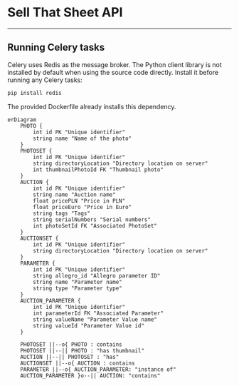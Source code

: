 # Sell That Sheet API

---

## Running Celery tasks

Celery uses Redis as the message broker. The Python client library is not
installed by default when using the source code directly. Install it before
running any Celery tasks:

```bash
pip install redis
```

The provided Dockerfile already installs this dependency.

```mermaid
erDiagram
    PHOTO {
        int id PK "Unique identifier"
        string name "Name of the photo"
    }
    PHOTOSET {
        int id PK "Unique identifier"
        string directoryLocation "Directory location on server"
        int thumbnailPhotoId FK "Thumbnail photo"
    }
    AUCTION {
        int id PK "Unique identifier"
        string name "Auction name"
        float pricePLN "Price in PLN"
        float priceEuro "Price in Euro"
        string tags "Tags"
        string serialNumbers "Serial numbers"
        int photoSetId FK "Associated PhotoSet"
    }
    AUCTIONSET {
        int id PK "Unique identifier"
        string directoryLocation "Directory location on server"
    }
    PARAMETER {
        int id PK "Unique identifier"
        string allegro_id "Allegro parameter ID"
        string name "Parameter name"
        string type "Parameter type"
    }
    AUCTION_PARAMETER {
        int id PK "Unique identifier"
        int parameterId FK "Associated Parameter"
        string valueName "Parameter Value name"
        string valueId "Parameter Value id"
    }
    
    PHOTOSET ||--o{ PHOTO : contains
    PHOTOSET ||--|| PHOTO : "has thumbnail"
    AUCTION ||--|| PHOTOSET : "has"
    AUCTIONSET ||--o{ AUCTION : contains
    PARAMETER ||--o{ AUCTION_PARAMETER: "instance of"
    AUCTION_PARAMETER }o--|| AUCTION: "contains"
```
 
